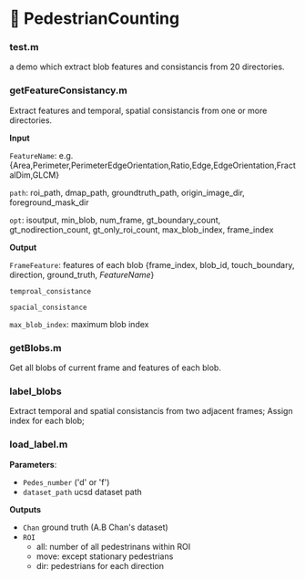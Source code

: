 # &#x1F4D9; PedestrianCounting

### test.m

a demo which extract blob features and consistancis from 20 directories.

### getFeatureConsistancy.m

Extract features and temporal, spatial consistancis from one or more directories.

**Input**

`FeatureName`: e.g. {Area,Perimeter,PerimeterEdgeOrientation,Ratio,Edge,EdgeOrientation,FractalDim,GLCM}

`path`: roi_path, dmap_path, groundtruth_path, origin_image_dir, foreground_mask_dir

`opt`: isoutput, min_blob, num_frame, gt_boundary_count, gt_nodirection_count, gt_only_roi_count, max_blob_index, frame_index


**Output**

`FrameFeature`: features of each blob {frame_index, blob_id, touch_boundary, direction, ground_truth, *FeatureName*}

`temproal_consistance`

`spacial_consistance`

`max_blob_index`: maximum blob index

### getBlobs.m

Get all blobs of current frame and features of each blob.

### label_blobs

Extract temporal and spatial consistancis from two adjacent frames; Assign index for each blob;


### load_label.m

**Parameters**: 
- `Pedes_number` ('d' or 'f')
- `dataset_path` ucsd dataset path
 
**Outputs**
- `Chan` ground truth (A.B Chan's dataset)
- `ROI` 
  - all: number of all pedestrinans within ROI
  - move: except stationary pedestrians
  - dir: pedestrians for each direction
